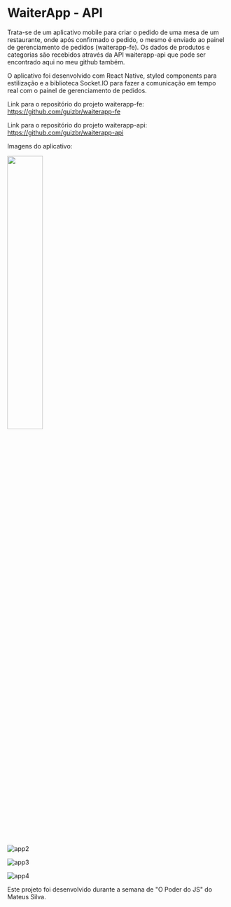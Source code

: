 # WaiterApp - API
Trata-se de um aplicativo mobile para criar o pedido de uma mesa de um restaurante, onde após confirmado o pedido, o mesmo é enviado ao painel de gerenciamento de pedidos (waiterapp-fe). Os dados de produtos e categorias são recebidos através da API waiterapp-api que pode ser encontrado aqui no meu github também.

O aplicativo foi desenvolvido com React Native, styled components para estilização e a biblioteca Socket.IO para fazer a comunicação em tempo real com o painel de gerenciamento de pedidos.

Link para o repositório do projeto waiterapp-fe: https://github.com/guizbr/waiterapp-fe

Link para o repositório do projeto waiterapp-api: https://github.com/guizbr/waiterapp-api

Imagens do aplicativo:

<img src="https://user-images.githubusercontent.com/55899678/222972746-a81054eb-b029-40c0-a04b-4c8474afc12c.jpg" width=40% height=40%>


![app2](https://user-images.githubusercontent.com/55899678/222972754-3f85d591-3109-4ff1-9935-d5d4caabc840.jpg)


![app3](https://user-images.githubusercontent.com/55899678/222972760-45a06c5a-6d98-43c3-a0a6-65ccc9b4303a.jpg)


![app4](https://user-images.githubusercontent.com/55899678/222972764-27948806-cf33-4deb-ab67-ba80e4c296d3.jpg)


Este projeto foi desenvolvido durante a semana de "O Poder do JS" do Mateus Silva.
